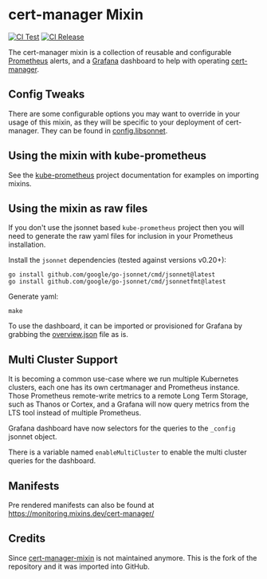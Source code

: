 # cert-manager Mixin

[![CI Test](https://github.com/imusmanmalik/cert-manager-mixin/actions/workflows/test.yaml/badge.svg)](https://github.com/imusmanmalik/cert-manager-mixin/actions/workflows/test.yaml) [![CI Release](https://github.com/imusmanmalik/cert-manager-mixin/actions/workflows/release.yaml/badge.svg)](https://github.com/imusmanmalik/cert-manager-mixin/actions/workflows/release.yaml)

The cert-manager mixin is a collection of reusable and configurable [Prometheus](https://prometheus.io/) alerts, and a [Grafana](https://grafana.com) dashboard to help with operating [cert-manager](https://cert-manager.io/).

## Config Tweaks

There are some configurable options you may want to override in your usage of this mixin, as they will be specific to your deployment of cert-manager. They can be found in [config.libsonnet](config.libsonnet).

## Using the mixin with kube-prometheus

See the [kube-prometheus](https://github.com/coreos/kube-prometheus#kube-prometheus)
project documentation for examples on importing mixins.

## Using the mixin as raw files

If you don't use the jsonnet based `kube-prometheus` project then you will need to
generate the raw yaml files for inclusion in your Prometheus installation.

Install the `jsonnet` dependencies (tested against versions v0.20+):

```shell
go install github.com/google/go-jsonnet/cmd/jsonnet@latest
go install github.com/google/go-jsonnet/cmd/jsonnetfmt@latest
```

Generate yaml:

```shell
make
```

To use the dashboard, it can be imported or provisioned for Grafana by grabbing the [overview.json](dashboards/overview.json) file as is.

## Multi Cluster Support

It is becoming a common use-case where we run multiple Kubernetes clusters, each one has its own certmanager and Prometheus instance. Those Prometheus remote-write metrics to a remote Long Term Storage, such as Thanos or Cortex, and a Grafana will now query metrics from the LTS tool instead of multiple Prometheus.

Grafana dashboard have now selectors for the queries to the `_config` jsonnet object.

There is a variable named `enableMultiCluster` to enable the multi cluster queries for the dashboard.

## Manifests

Pre rendered manifests can also be found at https://monitoring.mixins.dev/cert-manager/

## Credits

Since [cert-manager-mixin](https://gitlab.com/uneeq-oss/cert-manager-mixin) is not maintained anymore. This is the fork of the repository and it was imported into GitHub.
